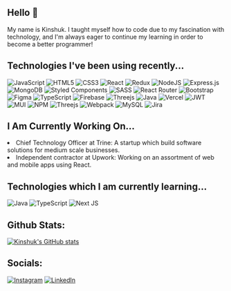 ## Hello 👋

My name is Kinshuk. I taught myself how to code due to my fascination with technology, and I'm always eager to continue my learning in order to become a better programmer!

## Technologies I've been using recently...
![JavaScript](https://img.shields.io/badge/javascript-%23323330.svg?style=flat-square&logo=javascript&logoColor=%23F7DF1E) ![HTML5](https://img.shields.io/badge/html5-%23E34F26.svg?style=flat-square&logo=html5&logoColor=white) ![CSS3](https://img.shields.io/badge/css3-%231572B6.svg?style=flat-square&logo=css3&logoColor=white) ![React](https://img.shields.io/badge/react-%2320232a.svg?style=flat-square&logo=react&logoColor=%2361DAFB) ![Redux](https://img.shields.io/badge/redux-%23593d88.svg?style=flat-square&logo=redux&logoColor=white) ![NodeJS](https://img.shields.io/badge/node.js-6DA55F?style=flat-square&logo=node.js&logoColor=white) ![Express.js](https://img.shields.io/badge/express.js-%23404d59.svg?style=flat-square&logo=express&logoColor=%2361DAFB) ![MongoDB](https://img.shields.io/badge/MongoDB-%234ea94b.svg?style=flat-square&logo=mongodb&logoColor=white) ![Styled Components](https://img.shields.io/badge/styled--components-DB7093?style=flat-square&logo=styled-components&logoColor=white) ![SASS](https://img.shields.io/badge/SASS-hotpink.svg?style=flat-square&logo=SASS&logoColor=white) ![React Router](https://img.shields.io/badge/React_Router-CA4245?style=flat-square&logo=react-router&logoColor=white) ![Bootstrap](https://img.shields.io/badge/bootstrap-%23563D7C.svg?style=flat-square&logo=bootstrap&logoColor=white) ![Figma](https://img.shields.io/badge/figma-%23F24E1E.svg?style=flat-square&logo=figma&logoColor=white) ![TypeScript](https://img.shields.io/badge/typescript-%23007ACC.svg?style=flat-square&logo=typescript&logoColor=white) ![Firebase](https://img.shields.io/badge/firebase-%23039BE5.svg?style=flat-square&logo=firebase) ![Threejs](https://img.shields.io/badge/threejs-black?style=flat-square&logo=three.js&logoColor=white) ![Java](https://img.shields.io/badge/java-%23ED8B00.svg?style=flat-square&logo=java&logoColor=white)  ![Vercel](https://img.shields.io/badge/vercel-%23000000.svg?style=flat-square&logo=vercel&logoColor=white) ![JWT](https://img.shields.io/badge/JWT-black?style=flat-square&logo=JSON%20web%20tokens) ![MUI](https://img.shields.io/badge/MUI-%230081CB.svg?style=flat-square&logo=material-ui&logoColor=white) ![NPM](https://img.shields.io/badge/NPM-%23000000.svg?style=flat-square&logo=npm&logoColor=white) ![Threejs](https://img.shields.io/badge/threejs-black?style=flat-square&logo=three.js&logoColor=white) ![Webpack](https://img.shields.io/badge/webpack-%238DD6F9.svg?style=flat-square&logo=webpack&logoColor=black) ![MySQL](https://img.shields.io/badge/mysql-%2300f.svg?style=flat-square&logo=mysql&logoColor=white) ![Jira](https://img.shields.io/badge/jira-%230A0FFF.svg?style=flat-square&logo=jira&logoColor=white)


## I Am Currently Working On...
<li>Chief Technology Officer at Trine: A startup which build software solutions for medium scale businesses.</li>
<li>Independent contractor at Upwork: Working on an assortment of web and mobile apps using React.</li>


## Technologies which I am currently learning...
![Java](https://img.shields.io/badge/java-%23ED8B00.svg?style=flat-square&logo=java&logoColor=white) ![TypeScript](https://img.shields.io/badge/typescript-%23007ACC.svg?style=flat-square&logo=typescript&logoColor=white) ![Next JS](https://img.shields.io/badge/Next-black?style=flat-square&logo=next.js&logoColor=white)

## Github Stats:
[![Kinshuk's GitHub stats](https://github-readme-stats.vercel.app/api?username=kinshuk-kataria&show_icons=true&title_color=9dabd8&text_color=00AA00&border_color=9dabd8&icon_color=9dabd8&bg_color=000000&border_radius=0&count_private=true)](https://github.com/anuraghazra/github-readme-stats&count_private=true)

## Socials:
[![Instagram](https://img.shields.io/badge/Instagram-%23E4405F.svg?logo=Instagram&logoColor=white)](https://instagram.com/_kinshuk3) [![LinkedIn](https://img.shields.io/badge/LinkedIn-%230077B5.svg?logo=linkedin&logoColor=white)](https://linkedin.com/in/kinshukkataria) 

